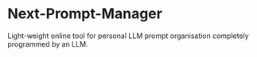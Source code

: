 # Next-Prompt-Manager
Light-weight online tool for personal LLM prompt organisation completely programmed by an LLM.
